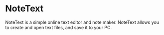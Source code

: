 # NoteText
NoteText is a simple online text editor and note maker. NoteText allows you to create and open text files, and save it to your PC. 
